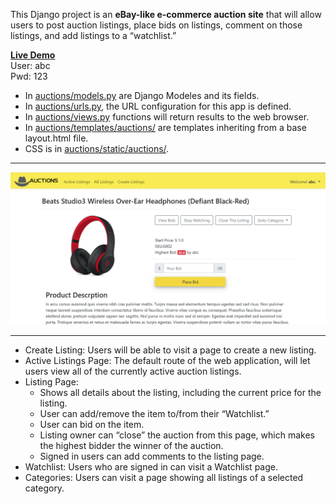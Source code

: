 This Django project is an <strong>eBay-like e-commerce auction site</strong> that will allow users to post auction listings, place bids on listings, comment on those listings, and add listings to a “watchlist.”<br>

<a href="https://mini-auctions.herokuapp.com" target="_blank"><strong>Live Demo</strong></a><br>
User: abc<br>
Pwd: 123<br>
 - In <a href="auctions/models.py">auctions/models.py</a> are Django Modeles and its fields.
 - In <a href="auctions/urls.py">auctions/urls.py</a>, the URL configuration for this app is defined.
 - In <a href="auctions/views.py">auctions/views.py</a> functions will return results to the web browser.
 - In <a href="auctions/templates/auctions">auctions/templates/auctions/</a> are templates inheriting from a base layout.html file.
 - CSS is in <a href="auctions/static/auctions/style.scssy">auctions/static/auctions/</a>.
<hr>
<a href="https://mini-auctions.herokuapp.com/product/2"><img src="staticfiles/screenshot.png" width="900"></a>
<hr>

* Create Listing: Users will be able to visit a page to create a new listing. 
* Active Listings Page: The default route of the web application, will let users view all of the currently active auction listings.
* Listing Page: 
  - Shows all details about the listing, including the current price for the listing. 
  - User can add/remove the item to/from their “Watchlist.” 
  - User can bid on the item.
  - Listing owner can “close” the auction from this page, which makes the highest bidder the winner of the auction.
  - Signed in users can add comments to the listing page. 
* Watchlist: Users who are signed in can visit a Watchlist page.
* Categories: Users can visit a page showing all listings of a selected category. 


